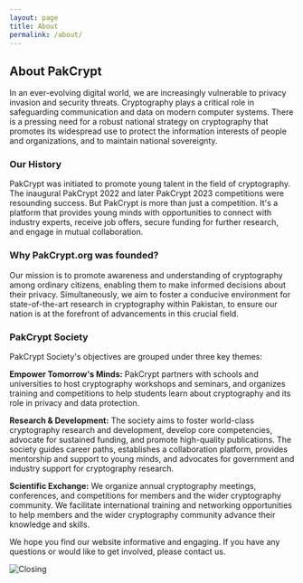 ```yaml
---
layout: page
title: About
permalink: /about/
---
```

## About PakCrypt
In an ever-evolving digital world, we are increasingly vulnerable to privacy invasion and security threats. Cryptography plays a critical role in safeguarding communication and data on modern computer systems. There is a pressing need for a robust national strategy on cryptography that promotes its widespread use to protect the information interests of people and organizations, and to maintain national sovereignty.

### Our History
PakCrypt was initiated to promote young talent in the field of cryptography. The inaugural PakCrypt 2022 and later PakCrypt 2023 competitions were resounding success.
 But PakCrypt is more than just a competition. It's a platform that provides young minds with opportunities to connect with industry experts, receive job offers, secure funding for further research, and engage in mutual collaboration.


### Why PakCrypt.org was founded?
Our mission is to promote awareness and understanding of cryptography among ordinary citizens, enabling them to make informed decisions about their privacy. Simultaneously, we aim to foster a conducive environment for state-of-the-art research in cryptography within Pakistan, to ensure our nation is at the forefront of advancements in this crucial field.

### PakCrypt Society 
PakCrypt Society's objectives are grouped under three key themes:

**Empower Tomorrow's Minds:** PakCrypt partners with schools and universities to host cryptography workshops and seminars, and organizes training and competitions to help students learn about cryptography and its role in privacy and data protection.

**Research & Development:** The society aims to foster world-class cryptography research and development, develop core competencies, advocate for sustained funding, and promote high-quality publications. The society guides career paths, establishes a collaboration platform, provides mentorship and support to young minds, and advocates for government and industry support for cryptography research.

**Scientific Exchange:** We organize annual cryptography meetings, conferences, and competitions for members and the wider cryptography community. We facilitate international training and networking opportunities to help members and the wider cryptography community advance their knowledge and skills.

We hope you find our website informative and engaging. If you have any questions or would like to get involved, please contact us.

![Closing]({{site.baseurl}}/assets/images/about.jpg)
